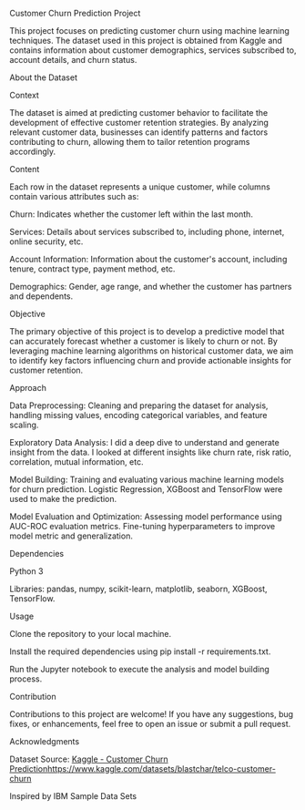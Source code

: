 Customer Churn Prediction Project


This project focuses on predicting customer churn using machine learning techniques. The dataset used in this project is obtained from Kaggle and contains information about customer demographics, services subscribed to, account details, and churn status.

About the Dataset


Context

The dataset is aimed at predicting customer behavior to facilitate the development of effective customer retention strategies. By analyzing relevant customer data, businesses can identify patterns and factors contributing to churn, allowing them to tailor retention programs accordingly.

Content

Each row in the dataset represents a unique customer, while columns contain various attributes such as:

Churn: Indicates whether the customer left within the last month.

Services: Details about services subscribed to, including phone, internet, online security, etc.

Account Information: Information about the customer's account, including tenure, contract type, payment method, etc.

Demographics: Gender, age range, and whether the customer has partners and dependents.

Objective

The primary objective of this project is to develop a predictive model that can accurately forecast whether a customer is likely to churn or not. By leveraging machine learning algorithms on historical customer data, we aim to identify key factors influencing churn and provide actionable insights for customer retention.

Approach

Data Preprocessing: Cleaning and preparing the dataset for analysis, handling missing values, encoding categorical variables, and feature scaling.

Exploratory Data Analysis: I did a deep dive to understand and generate insight from the data. I looked at different insights like churn rate, risk ratio, correlation, mutual information, etc.

Model Building: Training and evaluating various machine learning models for churn prediction. Logistic Regression, XGBoost and TensorFlow were used to make the prediction.

Model Evaluation and Optimization: Assessing model performance using AUC-ROC evaluation metrics. Fine-tuning hyperparameters to improve model metric and generalization.

Dependencies

Python 3

Libraries: pandas, numpy, scikit-learn, matplotlib, seaborn, XGBoost, TensorFlow.

Usage

Clone the repository to your local machine.

Install the required dependencies using pip install -r requirements.txt.

Run the Jupyter notebook to execute the analysis and model building process.

Contribution

Contributions to this project are welcome! If you have any suggestions, bug fixes, or enhancements, feel free to open an issue or submit a pull request.

Acknowledgments

Dataset Source: [Kaggle - Customer Churn Prediction](https://www.kaggle.com/datasets/blastchar/telco-customer-churn)https://www.kaggle.com/datasets/blastchar/telco-customer-churn

Inspired by IBM Sample Data Sets
